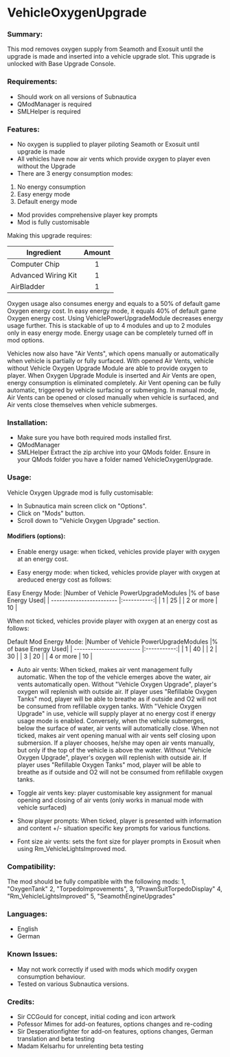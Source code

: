 # VehicleOxygenUpgrade

### Summary:
This mod removes oxygen supply from Seamoth and Exosuit until the upgrade is made and inserted into a vehicle upgrade slot. This upgrade is unlocked with Base Upgrade Console.

### Requirements:
- Should work on all versions of Subnautica
- QModManager is required
- SMLHelper is required

### Features:
- No oxygen is supplied to player piloting Seamoth or Exosuit until upgrade is made
- All vehicles have now air vents which provide oxygen to player even without the Upgrade
- There are 3 energy consumption modes:
 1. No energy consumption
 2. Easy energy mode
 3. Default energy mode
- Mod provides comprehensive player key prompts
- Mod is fully customisable

Making this upgrade requires:

| Ingredient          | Amount |
| ------------------- |:------:|
| Computer Chip       | 1      |
| Advanced Wiring Kit | 1      |
| AirBladder          | 1      |

Oxygen usage also consumes energy and equals to a 50% of default game Oxygen energy cost. In easy energy mode, it equals 40% of default game Oxygen energy cost. Using VehiclePowerUpgradeModule decreases energy usage further. This is stackable of up to 4 modules and up to 2 modules only in easy energy mode. Energy usage can be completely turned off in mod options.





Vehicles now also have "Air Vents", which opens manually or automatically when vehicle is partially or fully surfaced. With opened Air Vents, vehicle without Vehicle Oxygen Upgrade Module are able to provide oxygen to player. When Oxygen Upgrade Module is inserted and Air Vents are open, energy consumption is eliminated completely. Air Vent opening can be fully automatic, triggered by vehicle surfacing or submerging. In manual mode, Air Vents can be opened or closed manually when vehicle is surfaced, and Air vents close themselves when vehicle submerges.

### Installation:
- Make sure you have both required mods installed first.
- QModManager
- SMLHelper
Extract the zip archive into your QMods folder.
Ensure in your QMods folder you have a folder named VehicleOxygenUpgrade.

### Usage:
Vehicle Oxygen Upgrade mod is fully customisable:

- In Subnautica main screen click on "Options".
- Click on "Mods" button.
- Scroll down to "Vehicle Oxygen Upgrade" section.

#### Modifiers (options):
- Enable energy usage: when ticked, vehicles provide player with oxygen at an energy cost.

- Easy energy mode: when ticked, vehicles provide player with oxygen at areduced energy cost as follows:

Easy Energy Mode:
|Number of Vehicle PowerUpgradeModules |% of base Energy Used|
| ------------------------ |:-----------:|
| 1                        |    25       |
| 2 or more                |    10       |

When not ticked, vehicles provide player with oxygen at an energy cost as follows:

Default Mod Energy Mode:
|Number of Vehicle PowerUpgradeModules |% of base Energy Used|
| ------------------------ |:-----------:|
| 1                        |    40       |
| 2                        |    30       |
| 3                        |    20       |
| 4 or more                |    10       |

- Auto air vents: When ticked, makes air vent management fully automatic. When the top of the vehicle emerges above the water, air vents automatically open. Without "Vehicle Oxygen Upgrade", player's oxygen will replenish with outside air. If player uses "Refillable Oxygen Tanks" mod, player will be able to breathe as if outside and O2 will not be consumed from refillable oxygen tanks. With "Vehicle Oxygen Upgrade" in use, vehicle will supply player at no energy cost if energy usage mode is enabled. Conversely, when the vehicle submerges, below the surface of water, air vents will automatically close.
When not ticked, makes air vent opening manual with air vents self closing upon submersion. If a player chooses, he/she may open air vents manually, but only if the top of the vehicle is above the water. Without "Vehicle Oxygen Upgrade", player's oxygen will replenish with outside air. If player uses "Refillable Oxygen Tanks" mod, player will be able to breathe as if outside and O2 will not be consumed from refillable oxygen tanks.

- Toggle air vents key: player customisable key assignment for manual opening and closing of air vents (only works in manual mode with vehicle surfaced)

- Show player prompts: When ticked, player is presented with information and content +/- situation specific key prompts for various functions.

- Font size air vents: sets the font size for player prompts in Exosuit when using Rm_VehicleLightsImproved mod.

### Compatibility:
The mod should be fully compatible with the following mods:
1, "OxygenTank"
2, "TorpedoImprovements",
3, "PrawnSuitTorpedoDisplay"
4, "Rm_VehicleLightsImproved"
5, "SeamothEngineUpgrades"

### Languages:
- English
- German

### Known Issues:
- May not work correctly if used with mods which modify oxygen consumption behaviour.
- Tested on various Subnautica versions.

### Credits:
- Sir CCGould for concept, initial coding and icon artwork
- Pofessor Mimes for add-on features, options changes and re-coding
- Sir Desperationfighter for add-on features, options changes, German translation and beta testing
- Madam Kelsarhu for unrelenting beta testing
